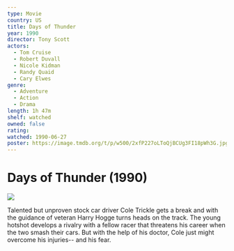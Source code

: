 ```yaml
---
type: Movie
country: US
title: Days of Thunder
year: 1990
director: Tony Scott
actors:
  - Tom Cruise
  - Robert Duvall
  - Nicole Kidman
  - Randy Quaid
  - Cary Elwes
genre:
  - Adventure
  - Action
  - Drama
length: 1h 47m
shelf: watched
owned: false
rating:
watched: 1990-06-27
poster: https://image.tmdb.org/t/p/w500/2xfP227oLToQjBCUg3FI18pWh3G.jpg
---
```


# Days of Thunder (1990)

![](https://image.tmdb.org/t/p/w500/2xfP227oLToQjBCUg3FI18pWh3G.jpg)

Talented but unproven stock car driver Cole Trickle gets a break and with the guidance of veteran Harry Hogge turns heads on the track. The young hotshot develops a rivalry with a fellow racer that threatens his career when the two smash their cars. But with the help of his doctor, Cole just might overcome his injuries-- and his fear.